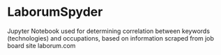 # LaborumSpyder
Jupyter Notebook used for determining correlation between keywords (technologies) and occupations, based on information scraped from job board site laborum.com
